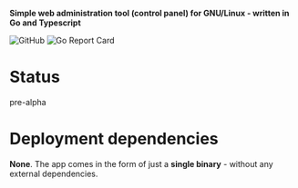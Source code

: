 **Simple web administration tool (control panel) for GNU/Linux - written in Go and Typescript**

![GitHub](https://img.shields.io/github/license/evdnx/linux-control)
![Go Report Card](https://goreportcard.com/badge/github.com/evdnx/linux-control)

# Status
pre-alpha

# Deployment dependencies
**None**. The app comes in the form of just a **single binary** - without any external dependencies.
